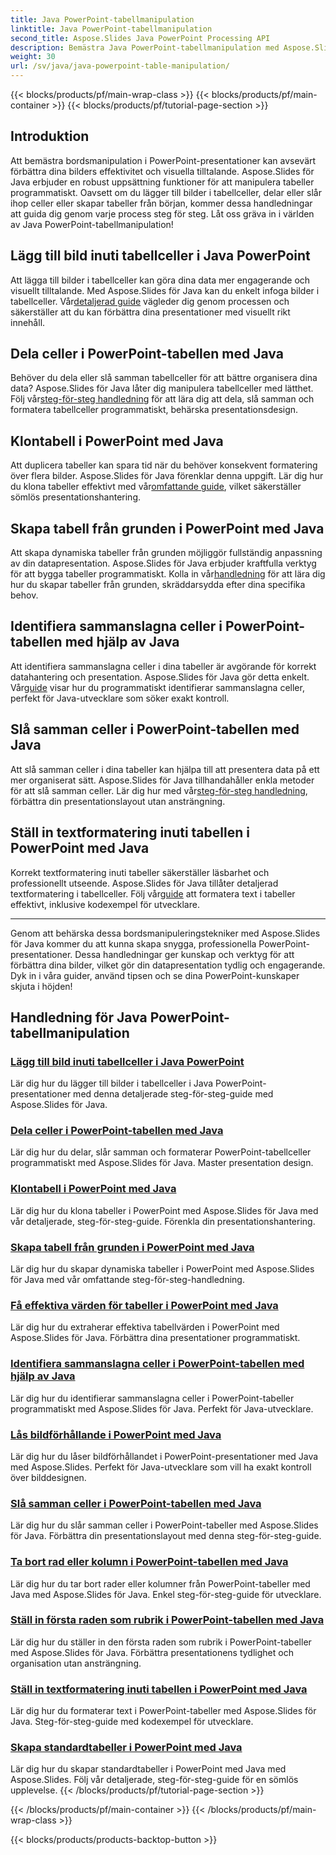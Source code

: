 ```yaml
---
title: Java PowerPoint-tabellmanipulation
linktitle: Java PowerPoint-tabellmanipulation
second_title: Aspose.Slides Java PowerPoint Processing API
description: Bemästra Java PowerPoint-tabellmanipulation med Aspose.Slides. Lär dig att lägga till bilder, dela celler, skapa tabeller och mer genom våra detaljerade steg-för-steg-tutorials.
weight: 30
url: /sv/java/java-powerpoint-table-manipulation/
---
```


{{< blocks/products/pf/main-wrap-class >}}
{{< blocks/products/pf/main-container >}}
{{< blocks/products/pf/tutorial-page-section >}}

## Introduktion

Att bemästra bordsmanipulation i PowerPoint-presentationer kan avsevärt förbättra dina bilders effektivitet och visuella tilltalande. Aspose.Slides för Java erbjuder en robust uppsättning funktioner för att manipulera tabeller programmatiskt. Oavsett om du lägger till bilder i tabellceller, delar eller slår ihop celler eller skapar tabeller från början, kommer dessa handledningar att guida dig genom varje process steg för steg. Låt oss gräva in i världen av Java PowerPoint-tabellmanipulation!

## Lägg till bild inuti tabellceller i Java PowerPoint
Att lägga till bilder i tabellceller kan göra dina data mer engagerande och visuellt tilltalande. Med Aspose.Slides för Java kan du enkelt infoga bilder i tabellceller. Vår[detaljerad guide](./add-image-inside-table-cells-java-powerpoint/) vägleder dig genom processen och säkerställer att du kan förbättra dina presentationer med visuellt rikt innehåll.

## Dela celler i PowerPoint-tabellen med Java
 Behöver du dela eller slå samman tabellceller för att bättre organisera dina data? Aspose.Slides för Java låter dig manipulera tabellceller med lätthet. Följ vår[steg-för-steg handledning](./split-cells-powerpoint-table-java/) för att lära dig att dela, slå samman och formatera tabellceller programmatiskt, behärska presentationsdesign.

## Klontabell i PowerPoint med Java
 Att duplicera tabeller kan spara tid när du behöver konsekvent formatering över flera bilder. Aspose.Slides för Java förenklar denna uppgift. Lär dig hur du klona tabeller effektivt med vår[omfattande guide](./clone-table-powerpoint-java/), vilket säkerställer sömlös presentationshantering.

## Skapa tabell från grunden i PowerPoint med Java
Att skapa dynamiska tabeller från grunden möjliggör fullständig anpassning av din datapresentation. Aspose.Slides för Java erbjuder kraftfulla verktyg för att bygga tabeller programmatiskt. Kolla in vår[handledning](./create-table-from-scratch-powerpoint-java/) för att lära dig hur du skapar tabeller från grunden, skräddarsydda efter dina specifika behov.

## Identifiera sammanslagna celler i PowerPoint-tabellen med hjälp av Java
 Att identifiera sammanslagna celler i dina tabeller är avgörande för korrekt datahantering och presentation. Aspose.Slides för Java gör detta enkelt. Vår[guide](./identify-merged-cells-powerpoint-table-java/) visar hur du programmatiskt identifierar sammanslagna celler, perfekt för Java-utvecklare som söker exakt kontroll.

## Slå samman celler i PowerPoint-tabellen med Java
 Att slå samman celler i dina tabeller kan hjälpa till att presentera data på ett mer organiserat sätt. Aspose.Slides för Java tillhandahåller enkla metoder för att slå samman celler. Lär dig hur med vår[steg-för-steg handledning](./merge-cells-powerpoint-table-java/), förbättra din presentationslayout utan ansträngning.

## Ställ in textformatering inuti tabellen i PowerPoint med Java
Korrekt textformatering inuti tabeller säkerställer läsbarhet och professionellt utseende. Aspose.Slides för Java tillåter detaljerad textformatering i tabellceller. Följ vår[guide](./set-text-formatting-inside-table-powerpoint-java/) att formatera text i tabeller effektivt, inklusive kodexempel för utvecklare.

---

Genom att behärska dessa bordsmanipuleringstekniker med Aspose.Slides för Java kommer du att kunna skapa snygga, professionella PowerPoint-presentationer. Dessa handledningar ger kunskap och verktyg för att förbättra dina bilder, vilket gör din datapresentation tydlig och engagerande. Dyk in i våra guider, använd tipsen och se dina PowerPoint-kunskaper skjuta i höjden!
## Handledning för Java PowerPoint-tabellmanipulation
### [Lägg till bild inuti tabellceller i Java PowerPoint](./add-image-inside-table-cells-java-powerpoint/)
Lär dig hur du lägger till bilder i tabellceller i Java PowerPoint-presentationer med denna detaljerade steg-för-steg-guide med Aspose.Slides för Java.
### [Dela celler i PowerPoint-tabellen med Java](./split-cells-powerpoint-table-java/)
Lär dig hur du delar, slår samman och formaterar PowerPoint-tabellceller programmatiskt med Aspose.Slides för Java. Master presentation design.
### [Klontabell i PowerPoint med Java](./clone-table-powerpoint-java/)
Lär dig hur du klona tabeller i PowerPoint med Aspose.Slides för Java med vår detaljerade, steg-för-steg-guide. Förenkla din presentationshantering.
### [Skapa tabell från grunden i PowerPoint med Java](./create-table-from-scratch-powerpoint-java/)
Lär dig hur du skapar dynamiska tabeller i PowerPoint med Aspose.Slides för Java med vår omfattande steg-för-steg-handledning.
### [Få effektiva värden för tabeller i PowerPoint med Java](./get-effective-values-table-powerpoint-java/)
Lär dig hur du extraherar effektiva tabellvärden i PowerPoint med Aspose.Slides för Java. Förbättra dina presentationer programmatiskt.
### [Identifiera sammanslagna celler i PowerPoint-tabellen med hjälp av Java](./identify-merged-cells-powerpoint-table-java/)
Lär dig hur du identifierar sammanslagna celler i PowerPoint-tabeller programmatiskt med Aspose.Slides för Java. Perfekt för Java-utvecklare.
### [Lås bildförhållande i PowerPoint med Java](./lock-aspect-ratio-powerpoint-java/)
Lär dig hur du låser bildförhållandet i PowerPoint-presentationer med Java med Aspose.Slides. Perfekt för Java-utvecklare som vill ha exakt kontroll över bilddesignen.
### [Slå samman celler i PowerPoint-tabellen med Java](./merge-cells-powerpoint-table-java/)
Lär dig hur du slår samman celler i PowerPoint-tabeller med Aspose.Slides för Java. Förbättra din presentationslayout med denna steg-för-steg-guide.
### [Ta bort rad eller kolumn i PowerPoint-tabellen med Java](./remove-row-column-powerpoint-table-java/)
Lär dig hur du tar bort rader eller kolumner från PowerPoint-tabeller med Java med Aspose.Slides för Java. Enkel steg-för-steg-guide för utvecklare.
### [Ställ in första raden som rubrik i PowerPoint-tabellen med Java](./set-first-row-header-powerpoint-table-java/)
Lär dig hur du ställer in den första raden som rubrik i PowerPoint-tabeller med Aspose.Slides för Java. Förbättra presentationens tydlighet och organisation utan ansträngning.
### [Ställ in textformatering inuti tabellen i PowerPoint med Java](./set-text-formatting-inside-table-powerpoint-java/)
Lär dig hur du formaterar text i PowerPoint-tabeller med Aspose.Slides för Java. Steg-för-steg-guide med kodexempel för utvecklare.
### [Skapa standardtabeller i PowerPoint med Java](./create-standard-tables-powerpoint-java/)
Lär dig hur du skapar standardtabeller i PowerPoint med Java med Aspose.Slides. Följ vår detaljerade, steg-för-steg-guide för en sömlös upplevelse.
{{< /blocks/products/pf/tutorial-page-section >}}

{{< /blocks/products/pf/main-container >}}
{{< /blocks/products/pf/main-wrap-class >}}

{{< blocks/products/products-backtop-button >}}
